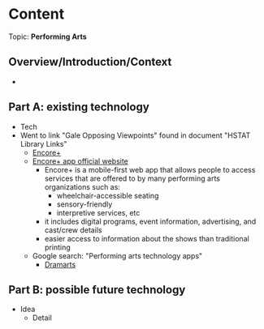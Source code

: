 # Content
Topic: **Performing Arts**

## Overview/Introduction/Context
* 

## Part A: existing technology
* Tech
* Went to link "Gale Opposing Viewpoints" found in document "HSTAT Library Links"
  * [Encore+](https://go.gale.com/ps/retrieve.do?tabID=T004&resultListType=RESULT_LIST&searchResultsType=SingleTab&retrievalId=abdd1bca-3514-4465-8a6e-1bcbda7b9129&hitCount=7&searchType=BasicSearchForm&currentPosition=3&docId=GALE%7CA671513755&docType=Article&sort=Relevance&contentSegment=ZONE-MOD1&prodId=AONE&pageNum=1&contentSet=GALE%7CA671513755&searchId=R1&userGroupName=nysl_me_76_tele&inPS=true)
  * [Encore+ app official website](https://www.encoreplus.app/accessible-performances/)
    * Encore+ is a mobile-first web app that allows people to access services that are offered to by many performing arts organizations such as:
      * wheelchair-accessible seating
      * sensory-friendly
      * interpretive services, etc
    * it includes digital programs, event information, advertising, and cast/crew details
    * easier access to information about the shows than traditional printing
  * Google search: "Performing arts technology apps"
    * [Dramarts](https://www.dramarts.com/landing)  
## Part B: possible future technology
* Idea
  * Detail
